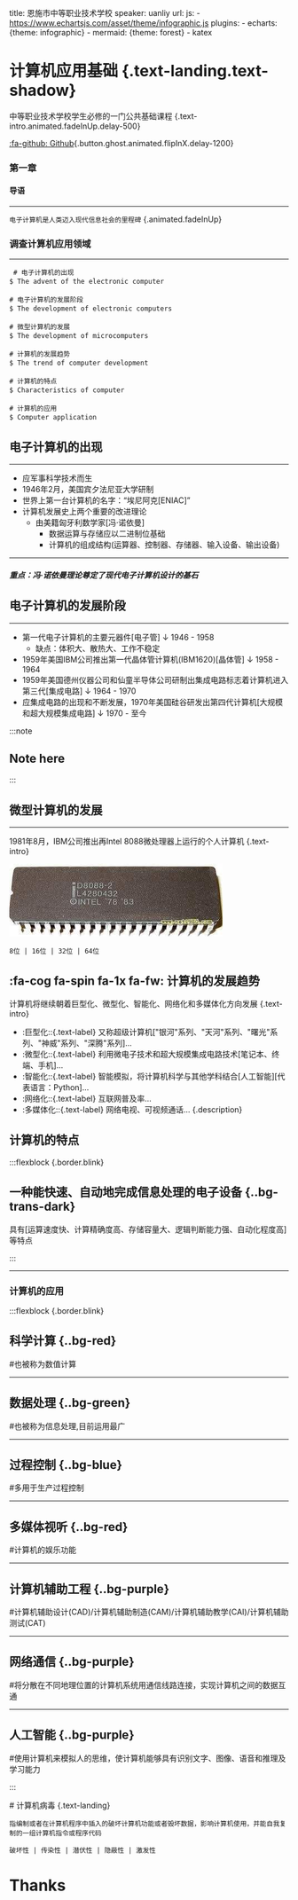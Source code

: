 title: 恩施市中等职业技术学校
speaker: uanliy
url: 
js:
    - https://www.echartsjs.com/asset/theme/infographic.js
plugins:
    - echarts: {theme: infographic}
    - mermaid: {theme: forest}
    - katex

<slide class="bg-black-blue aligncenter" image="https://cn.bing.com/az/hprichbg/rb/RainierDawn_EN-AU3730494945_1920x1080.jpg .dark">

# 计算机应用基础 {.text-landing.text-shadow}

中等职业技术学校学生必修的一门公共基础课程 {.text-intro.animated.fadeInUp.delay-500}

[:fa-github: Github](https://github.com/ksky521/nodeppt){.button.ghost.animated.flipInX.delay-1200}

<slide :class="size-30 aligncenter">

### 第一章

#### 导语

---

`电子计算机是人类迈入现代信息社会的里程碑` {.animated.fadeInUp}

<slide :class="size-40 aligncenter">

### 调查计算机应用领域

---

```shell {.animated.fadeInUp}
 # 电子计算机的出现
$ The advent of the electronic computer

# 电子计算机的发展阶段
$ The development of electronic computers

# 微型计算机的发展
$ The development of microcomputers

# 计算机的发展趋势
$ The trend of computer development

# 计算机的特点
$ Characteristics of computer

# 计算机的应用
$ Computer application
```

<slide class="bg-gradient-r" :class=" size-40 aligncenter" image="https://cn.bing.com/az/hprichbg/rb/WinterLynx_ZH-CN7158207296_1920x1080.jpg .dark">

## 电子计算机的出现
---

* 应军事科学技术而生
* 1946年2月，美国宾夕法尼亚大学研制
* 世界上第一台计算机的名字：“埃尼阿克[ENIAC]”
* 计算机发展史上两个重要的改进理论
    * 由美籍匈牙利数学家[冯·诺依曼] 
        * 数据运算与存储应以二进制位基础
        * 计算机的组成结构(运算器、控制器、存储器、输入设备、输出设备)

---

##### 重点：冯·诺依曼理论尊定了现代电子计算机设计的基石 

<slide :class="size-60 aligncenter">

## 电子计算机的发展阶段

---

-   第一代电子计算机的主要元器件[电子管] ↓ 1946 - 1958
    - 缺点：体积大、散热大、工作不稳定
-   1959年美国IBM公司推出第一代晶体管计算机(IBM1620)[晶体管] ↓ 1958 - 1964
-   1959年美国德州仪器公司和仙童半导体公司研制出集成电路标志着计算机进入第三代[集成电路] ↓ 1964 - 1970
-   应集成电路的出现和不断发展，1970年美国硅谷研发出第四代计算机[大规模和超大规模集成电路] ↓ 1970 - 至今 

:::note
## Note here
:::
<slide :class="size-50 aligncenter">

##  微型计算机的发展

---
1981年8月，IBM公司推出再Intel 8088微处理器上运行的个人计算机 {.text-intro}

![Intel8088](./public/images/Intel8088.jpg "Intel 8088")

` 8位 | 16位 | 32位 | 64位 `
<slide :class="size-50">

##  :fa-cog fa-spin fa-1x fa-fw: 计算机的发展趋势

计算机将继续朝着巨型化、微型化、智能化、网络化和多媒体化方向发展 {.text-intro}

* :巨型化\::{.text-label}  又称超级计算机["银河"系列、"天河"系列、"曙光"系列、"神威"系列、"深腾"系列]...
* :微型化\::{.text-label}  利用微电子技术和超大规模集成电路技术[笔记本、终端、手机]...
* :智能化\::{.text-label} 智能模拟，将计算机科学与其他学科结合[人工智能][代表语言：Python]...
* :网络化\::{.text-label} 互联网普及率...
* :多媒体化\::{.text-label} 网络电视、可视频通话...
{.description}

<slide>

## 计算机的特点

:::flexblock {.border.blink}

## 一种能快速、自动地完成信息处理的电子设备 {..bg-trans-dark}

具有[运算速度快、计算精确度高、存储容量大、逻辑判断能力强、自动化程度高]等特点

:::

---

### 计算机的应用

:::flexblock {.border.blink}

## 科学计算 {..bg-red}

\#也被称为数值计算

---

## 数据处理 {..bg-green}

\#也被称为信息处理,目前运用最广

---

## 过程控制 {..bg-blue}

\#多用于生产过程控制

---

## 多媒体视听 {..bg-red}

\#计算机的娱乐功能

---

## 计算机辅助工程 {..bg-purple}

\#计算机辅助设计(CAD)/计算机辅助制造(CAM)/计算机辅助教学(CAI)/计算机辅助测试(CAT)

---

## 网络通信 {..bg-purple}

\#将分散在不同地理位置的计算机系统用通信线路连接，实现计算机之间的数据互通

---

## 人工智能 {..bg-purple}

\#使用计算机来模拟人的思维，使计算机能够具有识别文字、图像、语音和推理及学习能力

:::

<slide class="aligncenter">
# 计算机病毒 {.text-landing}

` 指编制或者在计算机程序中插入的破坏计算机功能或者毁坏数据，影响计算机使用，并能自我复制的一组计算机指令或程序代码 `

` 破坏性 | 传染性 | 潜伏性 | 隐蔽性 | 激发性 `

<slide class="bg-purple" :class="size-50 aligncenter" image="http://h1.ioliu.cn/bing/SandiaSunrise_ZH-CN11155504388_1920x1080.jpg .dark">

# Thanks